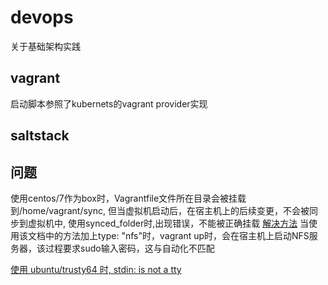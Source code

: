 # devops
关于基础架构实践

## vagrant
启动脚本参照了kubernets的vagrant provider实现

## saltstack

## 问题
使用centos/7作为box时，Vagrantfile文件所在目录会被挂载到/home/vagrant/sync, 但当虚拟机启动后，在宿主机上的后续变更，不会被同步到虚拟机中,
使用synced_folder时,出现错误，不能被正确挂载
[解决方法](https://github.com/mitchellh/vagrant/issues/6497)
当使用该文档中的方法加上type: "nfs"时，vagrant up时，会在宿主机上启动NFS服务器，该过程要求sudo输入密码，这与自动化不匹配

[使用 ubuntu/trusty64 时, stdin: is not a tty](https://github.com/Varying-Vagrant-Vagrants/VVV/issues/517)
